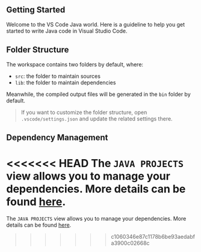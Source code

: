 ## Getting Started

Welcome to the VS Code Java world. Here is a guideline to help you get started to write Java code in Visual Studio Code.

## Folder Structure

The workspace contains two folders by default, where:

- `src`: the folder to maintain sources
- `lib`: the folder to maintain dependencies

Meanwhile, the compiled output files will be generated in the `bin` folder by default.

> If you want to customize the folder structure, open `.vscode/settings.json` and update the related settings there.

## Dependency Management

<<<<<<< HEAD
The `JAVA PROJECTS` view allows you to manage your dependencies. More details can be found [here](https://github.com/microsoft/vscode-java-dependency#manage-dependencies).
=======
The `JAVA PROJECTS` view allows you to manage your dependencies. More details can be found [here](https://github.com/microsoft/vscode-java-dependency#manage-dependencies).
>>>>>>> c1060346e87c1178b6be93aedabfa3900c02668c
